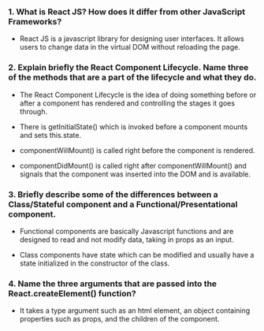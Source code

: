 ### 1. What is React JS? How does it differ from other JavaScript Frameworks?

* React JS is a javascript library for designing user interfaces. It allows users to change data in the virtual DOM without reloading the page.

### 2. Explain briefly the React Component Lifecycle. Name three of the methods that are a part of the lifecycle and what they do.

* The React Component Lifecycle is the idea of doing something before or after a component has rendered and controlling the stages it goes through. 
* There is getInitialState() which is invoked before a component mounts and sets this.state. 

* componentWillMount() is called right before the component is rendered.

* componentDidMount() is called right after componentWillMount() and signals that the component was inserted into the DOM and is available.

### 3. Briefly describe some of the differences between a Class/Stateful component and a Functional/Presentational component.

* Functional components are basically Javascript functions and are designed to read and not modify data, taking in props as an input.

* Class components have state which can be modified and usually have a state initialized in the constructor of the class. 

### 4. Name the three arguments that are passed into the React.createElement() function?

* It takes a type argument such as an html element, an object containing properties such as props, and the children of the component.